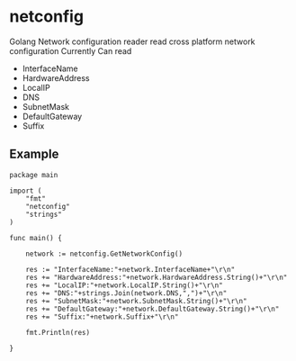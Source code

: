 # netconfig
Golang Network configuration reader
read cross platform network configuration
Currently Can read
- InterfaceName
- HardwareAddress
- LocalIP
- DNS
- SubnetMask
- DefaultGateway
- Suffix

## Example
```
package main

import (
	"fmt"
	"netconfig"
	"strings"
)

func main() {
	
	network := netconfig.GetNetworkConfig()

	res := "InterfaceName:"+network.InterfaceName+"\r\n"
	res += "HardwareAddress:"+network.HardwareAddress.String()+"\r\n"
	res += "LocalIP:"+network.LocalIP.String()+"\r\n"
	res += "DNS:"+strings.Join(network.DNS,",")+"\r\n"
	res += "SubnetMask:"+network.SubnetMask.String()+"\r\n"
	res += "DefaultGateway:"+network.DefaultGateway.String()+"\r\n"
	res += "Suffix:"+network.Suffix+"\r\n"

	fmt.Println(res)

}
```
